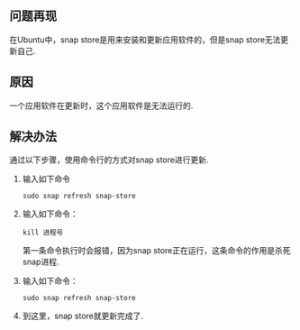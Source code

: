 ## 问题再现

在Ubuntu中，snap store是用来安装和更新应用软件的，但是snap store无法更新自己.



## 原因

一个应用软件在更新时，这个应用软件是无法运行的.



## 解决办法

通过以下步骤，使用命令行的方式对snap store进行更新.

1. 输入如下命令

   ```shell
   sudo snap refresh snap-store
   ```

2. 输入如下命令：

   ```shell
   kill 进程号
   ```

   第一条命令执行时会报错，因为snap store正在运行，这条命令的作用是杀死snap进程.

3. 输入如下命令：

   ```shell
   sudo snap refresh snap-store
   ```

4. 到这里，snap store就更新完成了.
